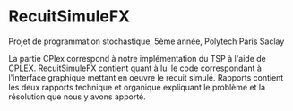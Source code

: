 # RecuitSimuleFX
Projet de programmation stochastique, 5ème année, Polytech Paris Saclay

La partie CPlex correspond à notre implémentation du TSP à l'aide de CPLEX.
RecuitSimuleFX contient quant à lui le code correspondant à l'interface graphique mettant en oeuvre le recuit simulé.
Rapports contient les deux rapports technique et organique expliquant le problème et la résolution que nous y avons apporté.
